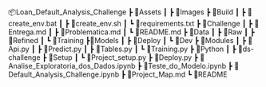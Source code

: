 📦Loan_Default_Analysis_Challenge
 ┣ 📂Assets
 ┃ ┣ 📂Images
 ┣ 📂Build
 ┃ ┣ 📜create_env.bat
 ┃ ┣ 📜create_env.sh
 ┃ ┗ 📜requirements.txt
 ┣ 📂Challenge
 ┃ ┣ 📜Entrega.md
 ┃ ┣ 📜Problematica.md
 ┃ ┗ 📜README.md
 ┣ 📂Data
 ┃ ┣ 📂Raw
 ┃ ┣ 📂Refined
 ┃ ┗ 📂Training
 ┣📂Models
 ┃ ┣ 📂Deploy
 ┃ ┗ 📂Dev
 ┣ 📂Modules
 ┃ ┣ 📜Api.py
 ┃ ┣ 📜Predict.py
 ┃ ┣ 📜Tables.py
 ┃ ┗ 📜Training.py
 ┣ 📂Python
 ┃ ┣ 📂ds-challenge
 ┣ 📂Setup
 ┃ ┗ 📜Project_setup.py
 ┣ 📜Deploy.py
 ┣ 📜Analise_Exploratoria_dos_Dados.ipynb
 ┣ 📜Teste_do_Modelo.ipynb
 ┣ 📜Default_Analysis_Challenge.ipynb
 ┣ 📜Project_Map.md
 ┗ 📜README